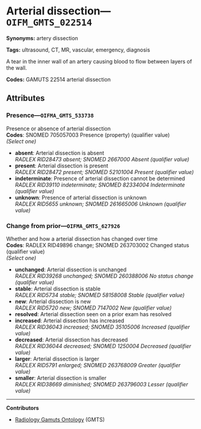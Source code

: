 # Arterial dissection—`OIFM_GMTS_022514`

**Synonyms:** artery dissection

**Tags:** ultrasound, CT, MR, vascular, emergency, diagnosis

A tear in the inner wall of an artery causing blood to flow between layers of the wall.

**Codes:** GAMUTS 22514 arterial dissection

## Attributes

### Presence—`OIFMA_GMTS_533738`

Presence or absence of arterial dissection  
**Codes**: SNOMED 705057003 Presence (property) (qualifier value)  
*(Select one)*

- **absent**: Arterial dissection is absent  
_RADLEX RID28473 absent; SNOMED 2667000 Absent (qualifier value)_
- **present**: Arterial dissection is present  
_RADLEX RID28472 present; SNOMED 52101004 Present (qualifier value)_
- **indeterminate**: Presence of arterial dissection cannot be determined  
_RADLEX RID39110 indeterminate; SNOMED 82334004 Indeterminate (qualifier value)_
- **unknown**: Presence of arterial dissection is unknown  
_RADLEX RID5655 unknown; SNOMED 261665006 Unknown (qualifier value)_

### Change from prior—`OIFMA_GMTS_627926`

Whether and how a arterial dissection has changed over time  
**Codes**: RADLEX RID49896 change; SNOMED 263703002 Changed status (qualifier value)  
*(Select one)*

- **unchanged**: Arterial dissection is unchanged  
_RADLEX RID39268 unchanged; SNOMED 260388006 No status change (qualifier value)_
- **stable**: Arterial dissection is stable  
_RADLEX RID5734 stable; SNOMED 58158008 Stable (qualifier value)_
- **new**: Arterial dissection is new  
_RADLEX RID5720 new; SNOMED 7147002 New (qualifier value)_
- **resolved**: Arterial dissection seen on a prior exam has resolved  
- **increased**: Arterial dissection has increased  
_RADLEX RID36043 increased; SNOMED 35105006 Increased (qualifier value)_
- **decreased**: Arterial dissection has decreased  
_RADLEX RID36044 decreased; SNOMED 1250004 Decreased (qualifier value)_
- **larger**: Arterial dissection is larger  
_RADLEX RID5791 enlarged; SNOMED 263768009 Greater (qualifier value)_
- **smaller**: Arterial dissection is smaller  
_RADLEX RID38669 diminished; SNOMED 263796003 Lesser (qualifier value)_

---

**Contributors**

- [Radiology Gamuts Ontology](https://gamuts.net/) (GMTS)
